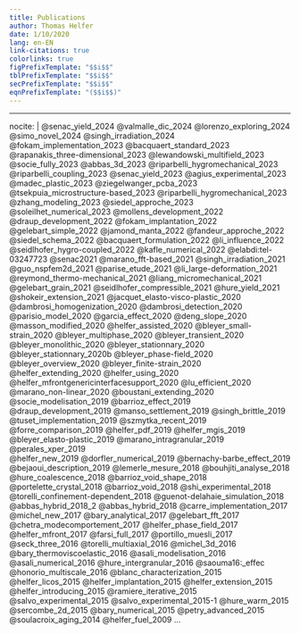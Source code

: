 ```yaml
---
title: Publications
author: Thomas Helfer
date: 1/10/2020
lang: en-EN
link-citations: true
colorlinks: true
figPrefixTemplate: "$$i$$"
tblPrefixTemplate: "$$i$$"
secPrefixTemplate: "$$i$$"
eqnPrefixTemplate: "($$i$$)"
---
```


---
nocite: |
    @senac_yield_2024
    @valmalle_dic_2024
    @lorenzo_exploring_2024
    @simo_novel_2024
    @singh_irradiation_2024
    @fokam_implementation_2023
    @bacquaert_standard_2023
    @rapanakis_three-dimensional_2023
    @lewandowski_multifield_2023
    @socie_fully_2023
    @abbas_3d_2023
    @riparbelli_hygromechanical_2023
    @riparbelli_coupling_2023
    @senac_yield_2023
    @agius_experimental_2023
    @madec_plastic_2023
    @ziegelwanger_pcba_2023
    @tsekpuia_microstructure-based_2023
    @riparbelli_hygromechanical_2023
    @zhang_modeling_2023
    @siedel_approche_2023
    @soleilhet_numerical_2023
    @mollens_development_2022
    @draup_development_2022
    @fokam_implantation_2022
    @gelebart_simple_2022
    @jamond_manta_2022
    @fandeur_approche_2022
    @siedel_schema_2022
    @bacquaert_formulation_2022
    @li_influence_2022
    @seidlhofer_hygro-coupled_2022
    @kafle_numerical_2022
    @elabdi:tel-03247723
    @senac2021
    @marano_fft-based_2021
    @singh_irradiation_2021
    @guo_nspfem2d_2021
    @parise_etude_2021
    @li_large-deformation_2021
    @reymond_thermo-mechanical_2021
    @liang_micromechanical_2021
    @gelebart_grain_2021
    @seidlhofer_compressible_2021
    @hure_yield_2021
    @shokeir_extension_2021
    @jacquet_elasto-visco-plastic_2020
    @dambrosi_homogenization_2020
    @dambrosi_detection_2020
    @parisio_model_2020
    @garcia_effect_2020
    @deng_slope_2020
    @masson_modified_2020
    @helfer_assisted_2020
    @bleyer_small-strain_2020
    @bleyer_multiphase_2020
    @bleyer_transient_2020
    @bleyer_monolithic_2020
    @bleyer_stationnary_2020
    @bleyer_stationnary_2020b
    @bleyer_phase-field_2020
    @bleyer_overview_2020
    @bleyer_finite-strain_2020
    @helfer_extending_2020
    @helfer_using_2020
    @helfer_mfrontgenericinterfacesupport_2020
    @lu_efficient_2020
    @marano_non-linear_2020
    @boustani_extending_2020
    @socie_modelisation_2019
    @barrioz_effect_2019
    @draup_development_2019
    @manso_settlement_2019
    @singh_brittle_2019
    @tuset_implementation_2019
    @szmytka_recent_2019
    @forre_comparison_2019
    @helfer_pdf_2019
    @helfer_mgis_2019
    @bleyer_elasto-plastic_2019
    @marano_intragranular_2019
    @perales_xper_2019    
    @helfer_new_2019
    @dorfler_numerical_2019
    @bernachy-barbe_effect_2019
    @bejaoui_description_2019
	@lemerle_mesure_2018
    @bouhjiti_analyse_2018
    @hure_coalescence_2018
    @barrioz_void_shape_2018
	@portelette_crystal_2018
	@barrioz_void_2018
	@shi_experimental_2018
	@torelli_confinement-dependent_2018
	@guenot-delahaie_simulation_2018
	@abbas_hybrid_2018_2
	@abbas_hybrid_2018
	@carre_implementation_2017
	@michel_new_2017
	@bary_analytical_2017
	@gelebart_fft_2017
	@chetra_modecomportement_2017
	@helfer_phase_field_2017
	@helfer_mfront_2017
	@farsi_full_2017
	@portillo_muesli_2017
	@seck_three_2016
	@torelli_multiaxial_2016
	@michel_3d_2016
	@bary_thermoviscoelastic_2016
	@asali_modelisation_2016
	@asali_numerical_2016
	@hure_intergranular_2016
	@saouma16:_effec
	@honorio_multiscale_2016
	@blanc_characterization_2015
	@helfer_licos_2015
	@helfer_implantation_2015
	@helfer_extension_2015
	@helfer_introducing_2015
	@ramiere_iterative_2015
	@salvo_experimental_2015
	@salvo_experimental_2015-1
	@hure_warm_2015
	@sercombe_2d_2015
	@bary_numerical_2015
	@petry_advanced_2015
	@soulacroix_aging_2014
	@helfer_fuel_2009
...
